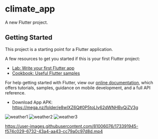 # climate_app

A new Flutter project.

## Getting Started

This project is a starting point for a Flutter application.

A few resources to get you started if this is your first Flutter project:

- [Lab: Write your first Flutter app](https://flutter.dev/docs/get-started/codelab)
- [Cookbook: Useful Flutter samples](https://flutter.dev/docs/cookbook)

For help getting started with Flutter, view our
[online documentation](https://flutter.dev/docs), which offers tutorials,
samples, guidance on mobile development, and a full API reference.

- Download App APK: https://mega.nz/folder/e8wlXZ6Q#0P5toLIy62dWNHByQiZV3g

![weather1](https://user-images.githubusercontent.com/81006076/173388627-8105a35a-1396-41a2-aca2-54ef2e6112f0.gif)
![weather2](https://user-images.githubusercontent.com/81006076/173388657-4d407196-8bd5-4532-a491-6ec42ce3b226.gif)
![weather3](https://user-images.githubusercontent.com/81006076/173388682-f62ea891-7a75-4143-899e-5cd5389f4b36.gif)


https://user-images.githubusercontent.com/81006076/173391945-f574c029-6732-43a4-aa43-cc79a0c97d8d.mp4

